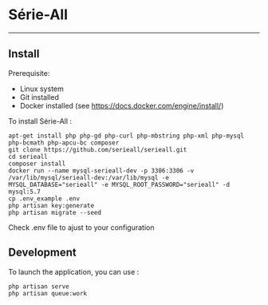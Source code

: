 # Série-All
-----------

## Install

Prerequisite: 
- Linux system
- Git installed
- Docker installed (see https://docs.docker.com/engine/install/)


To install Série-All : 

```
apt-get install php php-gd php-curl php-mbstring php-xml php-mysql php-bcmath php-apcu-bc composer
git clone https://github.com/serieall/serieall.git
cd serieall
composer install
docker run --name mysql-serieall-dev -p 3306:3306 -v /var/lib/mysql/serieall-dev:/var/lib/mysql -e MYSQL_DATABASE="serieall" -e MYSQL_ROOT_PASSWORD="serieall" -d mysql:5.7
cp .env_example .env
php artisan key:generate
php artisan migrate --seed
```

Check .env file to ajust to your configuration

## Development

To launch the application, you can use : 
```
php artisan serve
php artisan queue:work
```

